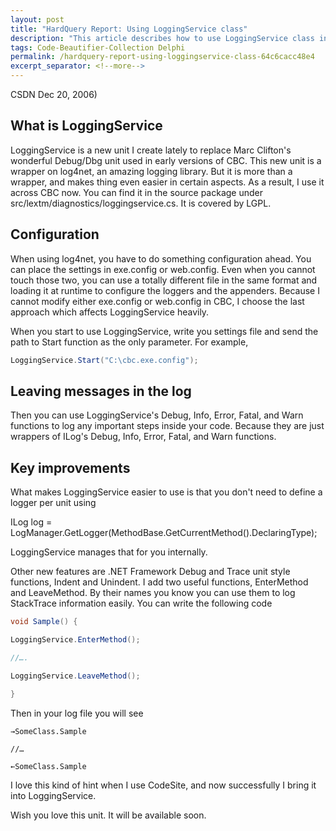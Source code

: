 ```yaml
---
layout: post
title: "HardQuery Report: Using LoggingService class"
description: "This article describes how to use LoggingService class in HardQuery."
tags: Code-Beautifier-Collection Delphi
permalink: /hardquery-report-using-loggingservice-class-64c6cacc48e4
excerpt_separator: <!--more-->
---
```

CSDN Dec 20, 2006)

## What is LoggingService

LoggingService is a new unit I create lately to replace Marc Clifton's wonderful Debug/Dbg unit used in early versions of CBC. This new unit is a wrapper on log4net, an amazing logging library. But it is more than a wrapper, and makes thing even easier in certain aspects. As a result, I use it across CBC now. You can find it in the source package under src/lextm/diagnostics/loggingservice.cs. It is covered by LGPL.
<!--more-->

## Configuration

When using log4net, you have to do something configuration ahead. You can place the settings in exe.config or web.config. Even when you cannot touch those two, you can use a totally different file in the same format and loading it at runtime to configure the loggers and the appenders. Because I cannot modify either exe.config or web.config in CBC, I choose the last approach which affects LoggingService heavily.

When you start to use LoggingService, write you settings file and send the path to Start function as the only parameter. For example,

```csharp
LoggingService.Start("C:\cbc.exe.config");
```

## Leaving messages in the log

Then you can use LoggingService's Debug, Info, Error, Fatal, and Warn functions to log any important steps inside your code. Because they are just wrappers of ILog's Debug, Info, Error, Fatal, and Warn functions.

## Key improvements

What makes LoggingService easier to use is that you don't need to define a logger per unit using

ILog log = LogManager.GetLogger(MethodBase.GetCurrentMethod().DeclaringType);

LoggingService manages that for you internally.

Other new features are .NET Framework Debug and Trace unit style functions, Indent and Unindent. I add two useful functions, EnterMethod and LeaveMethod. By their names you know you can use them to log StackTrace information easily. You can write the following code

```csharp
void Sample() {

LoggingService.EnterMethod();

//….

LoggingService.LeaveMethod();

}
```

Then in your log file you will see
``` text
→SomeClass.Sample

//…

←SomeClass.Sample
```

I love this kind of hint when I use CodeSite, and now successfully I bring it into LoggingService.

Wish you love this unit. It will be available soon.
